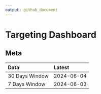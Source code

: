 ```yaml
---
output: github_document
---
```


# Targeting Dashboard



## Meta


|Data           |Latest     |
|:--------------|:----------|
|30 Days Window |2024-06-04 |
|7 Days Window  |2024-06-03 |
